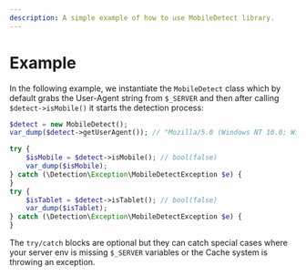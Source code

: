 ```yaml
---
description: A simple example of how to use MobileDetect library.
---
```


# Example

In the following example, we instantiate the `MobileDetect` class which by default grabs the User-Agent string from `$_SERVER` and then after calling `$detect->isMobile()` it starts the detection process:

```php
$detect = new MobileDetect();
var_dump($detect->getUserAgent()); // "Mozilla/5.0 (Windows NT 10.0; Win64; x64) ..."

try {
    $isMobile = $detect->isMobile(); // bool(false)
    var_dump($isMobile);
} catch (\Detection\Exception\MobileDetectException $e) {
}
try {
    $isTablet = $detect->isTablet(); // bool(false)
    var_dump($isTablet);
} catch (\Detection\Exception\MobileDetectException $e) {
}
```

The `try/catch` blocks are optional but they can catch special cases where your server env is missing `$_SERVER` variables or the Cache system is throwing an exception.
